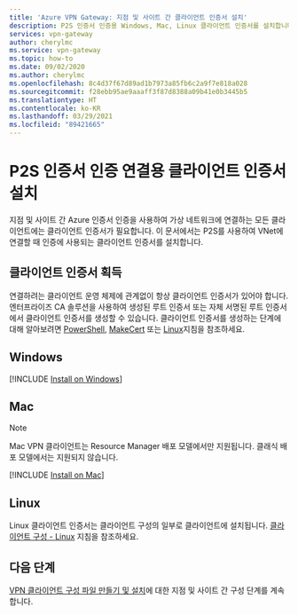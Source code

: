 ```yaml
---
title: 'Azure VPN Gateway: 지점 및 사이트 간 클라이언트 인증서 설치'
description: P2S 인증서 인증용 Windows, Mac, Linux 클라이언트 인증서를 설치합니다.
services: vpn-gateway
author: cherylmc
ms.service: vpn-gateway
ms.topic: how-to
ms.date: 09/02/2020
ms.author: cherylmc
ms.openlocfilehash: 8c4d37f67d89ad1b7973a85fb6c2a9f7e818a028
ms.sourcegitcommit: f28ebb95ae9aaaff3f87d8388a09b41e0b3445b5
ms.translationtype: HT
ms.contentlocale: ko-KR
ms.lasthandoff: 03/29/2021
ms.locfileid: "89421665"
---
```

# <a name="install-client-certificates-for-p2s-certificate-authentication-connections"></a>P2S 인증서 인증 연결용 클라이언트 인증서 설치

지점 및 사이트 간 Azure 인증서 인증을 사용하여 가상 네트워크에 연결하는 모든 클라이언트에는 클라이언트 인증서가 필요합니다. 이 문서에서는 P2S를 사용하여 VNet에 연결할 때 인증에 사용되는 클라이언트 인증서를 설치합니다.

## <a name="acquire-a-client-certificate"></a><a name="generate"></a>클라이언트 인증서 획득

연결하려는 클라이언트 운영 체제에 관계없이 항상 클라이언트 인증서가 있어야 합니다. 엔터프라이즈 CA 솔루션을 사용하여 생성된 루트 인증서 또는 자체 서명된 루트 인증서에서 클라이언트 인증서를 생성할 수 있습니다. 클라이언트 인증서를 생성하는 단계에 대해 알아보려면 [PowerShell](vpn-gateway-certificates-point-to-site.md), [MakeCert](vpn-gateway-certificates-point-to-site-makecert.md) 또는 [Linux](vpn-gateway-certificates-point-to-site-linux.md)지침을 참조하세요. 

## <a name="windows"></a><a name="installwin"></a>Windows

[!INCLUDE [Install on Windows](../../includes/vpn-gateway-certificates-install-client-cert-include.md)]

## <a name="mac"></a><a name="installmac"></a>Mac

>[!NOTE]
>Mac VPN 클라이언트는 Resource Manager 배포 모델에서만 지원됩니다. 클래식 배포 모델에서는 지원되지 않습니다.
>
>

[!INCLUDE [Install on Mac](../../includes/vpn-gateway-certificates-install-mac-client-cert-include.md)]

## <a name="linux"></a><a name="installlinux"></a>Linux

Linux 클라이언트 인증서는 클라이언트 구성의 일부로 클라이언트에 설치됩니다. [클라이언트 구성 - Linux](point-to-site-vpn-client-configuration-azure-cert.md#linuxinstallcli) 지침을 참조하세요.

## <a name="next-steps"></a>다음 단계

[VPN 클라이언트 구성 파일 만들기 및 설치](point-to-site-vpn-client-configuration-azure-cert.md)에 대한 지점 및 사이트 간 구성 단계를 계속합니다.
